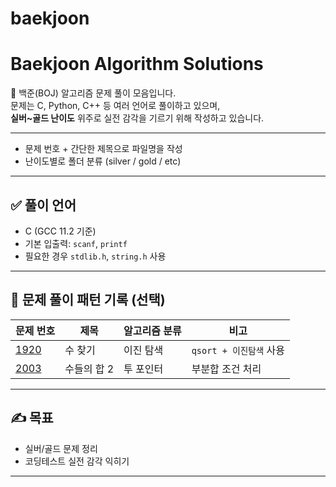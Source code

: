 # baekjoon
# Baekjoon Algorithm Solutions
 
📌 백준(BOJ) 알고리즘 문제 풀이 모음입니다.  
문제는 C, Python, C++ 등 여러 언어로 풀이하고 있으며,  
**실버~골드 난이도** 위주로 실전 감각을 기르기 위해 작성하고 있습니다.

---


- 문제 번호 + 간단한 제목으로 파일명을 작성
- 난이도별로 폴더 분류 (silver / gold / etc)

---

## ✅ 풀이 언어

- C (GCC 11.2 기준)
- 기본 입출력: `scanf`, `printf`
- 필요한 경우 `stdlib.h`, `string.h` 사용

---

## 🧠 문제 풀이 패턴 기록 (선택)

| 문제 번호 | 제목 | 알고리즘 분류 | 비고 |
|-----------|------|----------------|------|
| [1920](https://www.acmicpc.net/problem/1920) | 수 찾기 | 이진 탐색 | `qsort + 이진탐색` 사용 |
| [2003](https://www.acmicpc.net/problem/2003) | 수들의 합 2 | 투 포인터 | 부분합 조건 처리 |

---

## ✍️ 목표

- 실버/골드 문제 정리
- 코딩테스트 실전 감각 익히기

---


